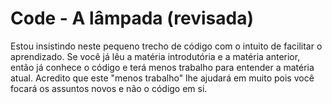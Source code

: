 Code - A lâmpada (revisada)
=========================

Estou insistindo neste pequeno trecho de código com o intuito de facilitar o aprendizado. Se você já lêu a 
matéria introdutória e a matéria anterior, então já conhece o código e terá menos trabalho para entender a matéria atual.
Acredito que este "menos trabalho" lhe ajudará em muito pois você focará os assuntos novos e não o código em si.
